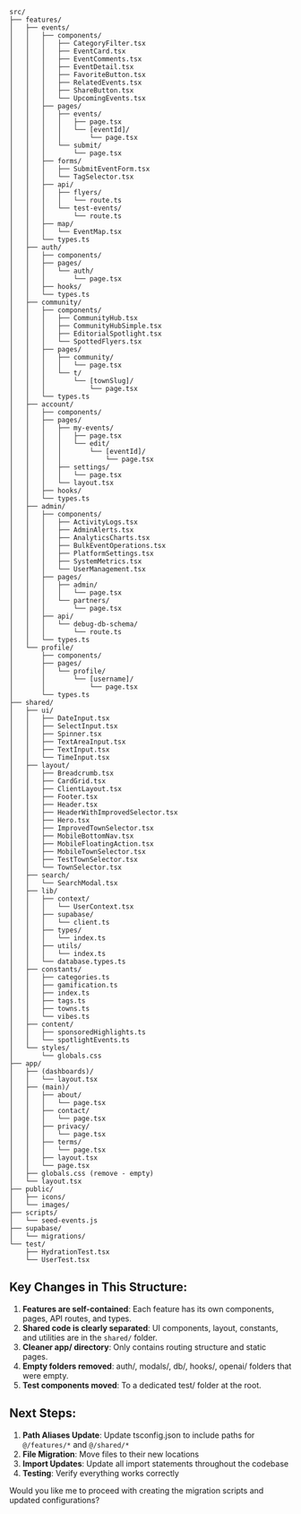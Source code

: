 ```
src/
├── features/
│   ├── events/
│   │   ├── components/
│   │   │   ├── CategoryFilter.tsx
│   │   │   ├── EventCard.tsx
│   │   │   ├── EventComments.tsx
│   │   │   ├── EventDetail.tsx
│   │   │   ├── FavoriteButton.tsx
│   │   │   ├── RelatedEvents.tsx
│   │   │   ├── ShareButton.tsx
│   │   │   └── UpcomingEvents.tsx
│   │   ├── pages/
│   │   │   ├── events/
│   │   │   │   ├── page.tsx
│   │   │   │   └── [eventId]/
│   │   │   │       └── page.tsx
│   │   │   └── submit/
│   │   │       └── page.tsx
│   │   ├── forms/
│   │   │   ├── SubmitEventForm.tsx
│   │   │   └── TagSelector.tsx
│   │   ├── api/
│   │   │   ├── flyers/
│   │   │   │   └── route.ts
│   │   │   └── test-events/
│   │   │       └── route.ts
│   │   ├── map/
│   │   │   └── EventMap.tsx
│   │   └── types.ts
│   ├── auth/
│   │   ├── components/
│   │   ├── pages/
│   │   │   └── auth/
│   │   │       └── page.tsx
│   │   ├── hooks/
│   │   └── types.ts
│   ├── community/
│   │   ├── components/
│   │   │   ├── CommunityHub.tsx
│   │   │   ├── CommunityHubSimple.tsx
│   │   │   ├── EditorialSpotlight.tsx
│   │   │   └── SpottedFlyers.tsx
│   │   ├── pages/
│   │   │   ├── community/
│   │   │   │   └── page.tsx
│   │   │   └── t/
│   │   │       └── [townSlug]/
│   │   │           └── page.tsx
│   │   └── types.ts
│   ├── account/
│   │   ├── components/
│   │   ├── pages/
│   │   │   ├── my-events/
│   │   │   │   ├── page.tsx
│   │   │   │   └── edit/
│   │   │   │       └── [eventId]/
│   │   │   │           └── page.tsx
│   │   │   ├── settings/
│   │   │   │   └── page.tsx
│   │   │   └── layout.tsx
│   │   ├── hooks/
│   │   └── types.ts
│   ├── admin/
│   │   ├── components/
│   │   │   ├── ActivityLogs.tsx
│   │   │   ├── AdminAlerts.tsx
│   │   │   ├── AnalyticsCharts.tsx
│   │   │   ├── BulkEventOperations.tsx
│   │   │   ├── PlatformSettings.tsx
│   │   │   ├── SystemMetrics.tsx
│   │   │   └── UserManagement.tsx
│   │   ├── pages/
│   │   │   ├── admin/
│   │   │   │   └── page.tsx
│   │   │   └── partners/
│   │   │       └── page.tsx
│   │   ├── api/
│   │   │   └── debug-db-schema/
│   │   │       └── route.ts
│   │   └── types.ts
│   └── profile/
│       ├── components/
│       ├── pages/
│       │   └── profile/
│       │       └── [username]/
│       │           └── page.tsx
│       └── types.ts
├── shared/
│   ├── ui/
│   │   ├── DateInput.tsx
│   │   ├── SelectInput.tsx
│   │   ├── Spinner.tsx
│   │   ├── TextAreaInput.tsx
│   │   ├── TextInput.tsx
│   │   └── TimeInput.tsx
│   ├── layout/
│   │   ├── Breadcrumb.tsx
│   │   ├── CardGrid.tsx
│   │   ├── ClientLayout.tsx
│   │   ├── Footer.tsx
│   │   ├── Header.tsx
│   │   ├── HeaderWithImprovedSelector.tsx
│   │   ├── Hero.tsx
│   │   ├── ImprovedTownSelector.tsx
│   │   ├── MobileBottomNav.tsx
│   │   ├── MobileFloatingAction.tsx
│   │   ├── MobileTownSelector.tsx
│   │   ├── TestTownSelector.tsx
│   │   └── TownSelector.tsx
│   ├── search/
│   │   └── SearchModal.tsx
│   ├── lib/
│   │   ├── context/
│   │   │   └── UserContext.tsx
│   │   ├── supabase/
│   │   │   └── client.ts
│   │   ├── types/
│   │   │   └── index.ts
│   │   ├── utils/
│   │   │   └── index.ts
│   │   └── database.types.ts
│   ├── constants/
│   │   ├── categories.ts
│   │   ├── gamification.ts
│   │   ├── index.ts
│   │   ├── tags.ts
│   │   ├── towns.ts
│   │   └── vibes.ts
│   ├── content/
│   │   ├── sponsoredHighlights.ts
│   │   └── spotlightEvents.ts
│   └── styles/
│       └── globals.css
├── app/
│   ├── (dashboards)/
│   │   └── layout.tsx
│   ├── (main)/
│   │   ├── about/
│   │   │   └── page.tsx
│   │   ├── contact/
│   │   │   └── page.tsx
│   │   ├── privacy/
│   │   │   └── page.tsx
│   │   ├── terms/
│   │   │   └── page.tsx
│   │   ├── layout.tsx
│   │   └── page.tsx
│   ├── globals.css (remove - empty)
│   └── layout.tsx
├── public/
│   ├── icons/
│   └── images/
├── scripts/
│   └── seed-events.js
├── supabase/
│   └── migrations/
└── test/
    ├── HydrationTest.tsx
    └── UserTest.tsx
```

## Key Changes in This Structure:

1. **Features are self-contained**: Each feature has its own components, pages, API routes, and types.
2. **Shared code is clearly separated**: UI components, layout, constants, and utilities are in the `shared/` folder.
3. **Cleaner app/ directory**: Only contains routing structure and static pages.
4. **Empty folders removed**: auth/, modals/, db/, hooks/, openai/ folders that were empty.
5. **Test components moved**: To a dedicated test/ folder at the root.

## Next Steps:

1. **Path Aliases Update**: Update tsconfig.json to include paths for `@/features/*` and `@/shared/*`
2. **File Migration**: Move files to their new locations
3. **Import Updates**: Update all import statements throughout the codebase
4. **Testing**: Verify everything works correctly

Would you like me to proceed with creating the migration scripts and updated configurations?

